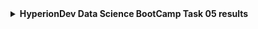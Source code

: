 <details>
<summary><b>HyperionDev Data Science BootCamp Task 05 results</b></summary>

1. GitHub account (vialliw) and repository creation (https://github.com/vialliw/byb_project)
2. Usage of GIT to add, commit, and push python code file to GitHub
3. README.md file for the project.

</details>


